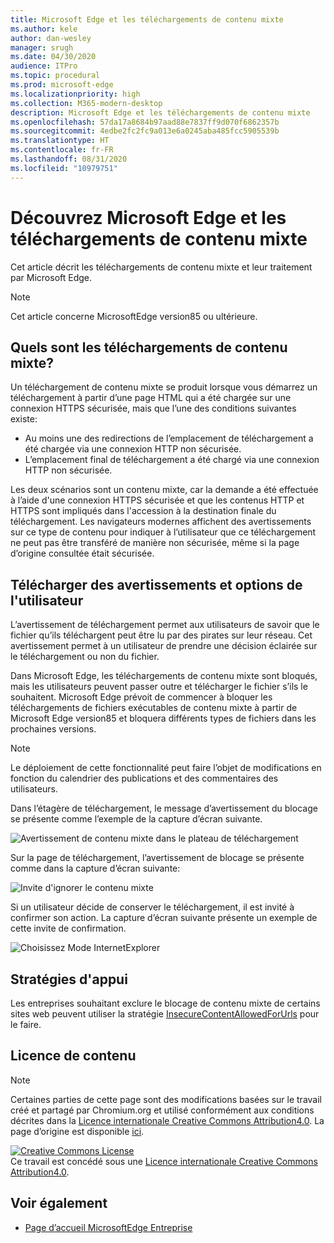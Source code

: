 ```yaml
---
title: Microsoft Edge et les téléchargements de contenu mixte
ms.author: kele
author: dan-wesley
manager: srugh
ms.date: 04/30/2020
audience: ITPro
ms.topic: procedural
ms.prod: microsoft-edge
ms.localizationpriority: high
ms.collection: M365-modern-desktop
description: Microsoft Edge et les téléchargements de contenu mixte
ms.openlocfilehash: 57da17a8684b97aad88e7837ff9d070f6862357b
ms.sourcegitcommit: 4edbe2fc2fc9a013e6a0245aba485fcc5905539b
ms.translationtype: HT
ms.contentlocale: fr-FR
ms.lasthandoff: 08/31/2020
ms.locfileid: "10979751"
---
```

# Découvrez Microsoft Edge et les téléchargements de contenu mixte

Cet article décrit les téléchargements de contenu mixte et leur traitement par Microsoft Edge.

>[!NOTE]
>Cet article concerne MicrosoftEdge version85 ou ultérieure.

## Quels sont les téléchargements de contenu mixte?

Un téléchargement de contenu mixte se produit lorsque vous démarrez un téléchargement à partir d’une page HTML qui a été chargée sur une connexion HTTPS sécurisée, mais que l’une des conditions suivantes existe:

- Au moins une des redirections de l’emplacement de téléchargement a été chargée via une connexion HTTP non sécurisée.
- L’emplacement final de téléchargement a été chargé via une connexion HTTP non sécurisée.

Les deux scénarios sont un contenu mixte, car la demande a été effectuée à l’aide d'une connexion HTTPS sécurisée et que les contenus HTTP et HTTPS sont impliqués dans l'accession à la destination finale du téléchargement. Les navigateurs modernes affichent des avertissements sur ce type de contenu pour indiquer à l’utilisateur que ce téléchargement ne peut pas être transféré de manière non sécurisée, même si la page d’origine consultée était sécurisée.

## Télécharger des avertissements et options de l'utilisateur

L’avertissement de téléchargement permet aux utilisateurs de savoir que le fichier qu’ils téléchargent peut être lu par des pirates sur leur réseau. Cet avertissement permet à un utilisateur de prendre une décision éclairée sur le téléchargement ou non du fichier.

Dans Microsoft Edge, les téléchargements de contenu mixte sont bloqués, mais les utilisateurs peuvent passer outre et télécharger le fichier s’ils le souhaitent. Microsoft Edge prévoit de commencer à bloquer les téléchargements de fichiers exécutables de contenu mixte à partir de Microsoft Edge version85 et bloquera différents types de fichiers dans les prochaines versions.

> [!NOTE]
> Le déploiement de cette fonctionnalité peut faire l’objet de modifications en fonction du calendrier des publications et des commentaires des utilisateurs.

<!-- The schedule of the block for different filetypes is to be determined and may be impacted by usage data and user feedback. -->

Dans l’étagère de téléchargement, le message d’avertissement du blocage se présente comme l’exemple de la capture d’écran suivante.

 ![Avertissement de contenu mixte dans le plateau de téléchargement](./media/edge-learnmore-mixed-content-downloads/edge-mixed-content-download-tray-warning.png)

Sur la page de téléchargement, l’avertissement de blocage se présente comme dans la capture d’écran suivante:

 ![Invite d'ignorer le contenu mixte](./media/edge-learnmore-mixed-content-downloads/edge-mixed-content-download-page-warning.png)

Si un utilisateur décide de conserver le téléchargement, il est invité à confirmer son action. La capture d’écran suivante présente un exemple de cette invite de confirmation.

 ![Choisissez Mode InternetExplorer](./media/edge-learnmore-mixed-content-downloads/edge-mixed-content-download-override.png)

## Stratégies d'appui

Les entreprises souhaitant exclure le blocage de contenu mixte de certains sites web peuvent utiliser la stratégie [InsecureContentAllowedForUrls](https://docs.microsoft.com/deployedge/microsoft-edge-policies#insecurecontentallowedforurls) pour le faire.

## Licence de contenu

> [!NOTE]
> Certaines parties de cette page sont des modifications basées sur le travail créé et partagé par Chromium.org et utilisé conformément aux conditions décrites dans la [Licence internationale Creative Commons Attribution4.0](http://creativecommons.org/licenses/by/4.0/). La page d’origine est disponible [ici](https://developers.google.com/web/fundamentals/security/prevent-mixed-content/what-is-mixed-content).
  
<a rel="license" href="http://creativecommons.org/licenses/by/4.0/"><img alt="Creative Commons License" style="border-width:0" src="https://i.creativecommons.org/l/by/4.0/88x31.png" /></a><br />Ce travail est concédé sous une <a rel="license" href="http://creativecommons.org/licenses/by/4.0/">Licence internationale Creative Commons Attribution4.0</a>.

## Voir également

- [Page d’accueil MicrosoftEdge Entreprise](https://aka.ms/EdgeEnterprise)

